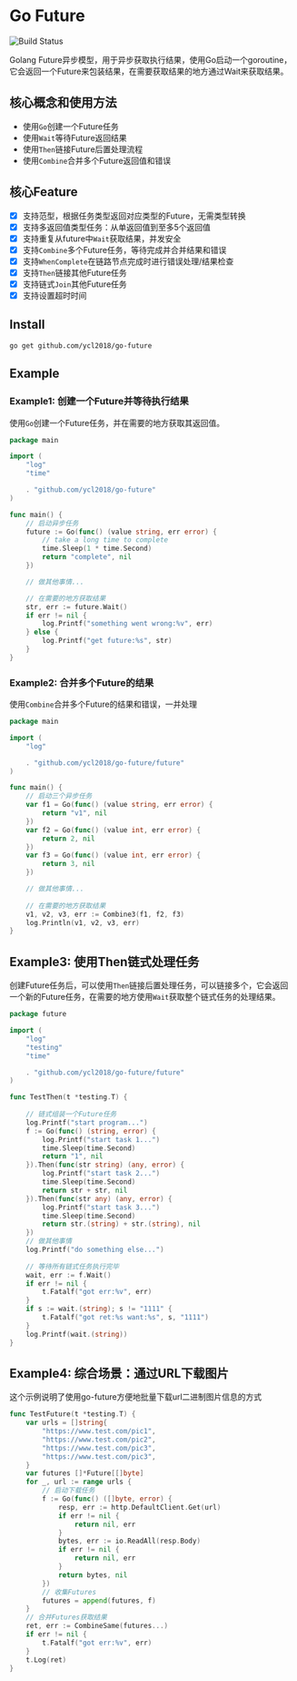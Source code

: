 # Go Future

![Build Status](https://github.com/ycl2018/go-future/actions/workflows/test.yml/badge.svg?branch=main)

Golang Future异步模型，用于异步获取执行结果，使用Go启动一个goroutine，它会返回一个Future来包装结果，在需要获取结果的地方通过Wait来获取结果。

## 核心概念和使用方法

- 使用`Go`创建一个Future任务
- 使用`Wait`等待Future返回结果
- 使用`Then`链接Future后置处理流程
- 使用`Combine`合并多个Future返回值和错误

## 核心Feature

- [x] 支持范型，根据任务类型返回对应类型的Future，无需类型转换
- [x] 支持多返回值类型任务：从单返回值到至多5个返回值
- [x] 支持重复从future中`Wait`获取结果，并发安全
- [x] 支持`Combine`多个Future任务，等待完成并合并结果和错误
- [x] 支持`WhenComplete`在链路节点完成时进行错误处理/结果检查
- [x] 支持`Then`链接其他Future任务
- [x] 支持链式`Join`其他Future任务
- [x] 支持设置超时时间

## Install

```shell
go get github.com/ycl2018/go-future
```

## Example

### Example1: 创建一个Future并等待执行结果

使用`Go`创建一个Future任务，并在需要的地方获取其返回值。

```go
package main

import (
	"log"
	"time"

	. "github.com/ycl2018/go-future"
)

func main() {
	// 启动异步任务
	future := Go(func() (value string, err error) {
		// take a long time to complete
		time.Sleep(1 * time.Second)
		return "complete", nil
	})

	// 做其他事情...

	// 在需要的地方获取结果
	str, err := future.Wait()
	if err != nil {
		log.Printf("something went wrong:%v", err)
	} else {
		log.Printf("get future:%s", str)
	}
}

```

### Example2: 合并多个Future的结果

使用`Combine`合并多个Future的结果和错误，一并处理

```go
package main

import (
	"log"

	. "github.com/ycl2018/go-future/future"
)

func main() {
	// 启动三个异步任务
	var f1 = Go(func() (value string, err error) {
		return "v1", nil
	})
	var f2 = Go(func() (value int, err error) {
		return 2, nil
	})
	var f3 = Go(func() (value int, err error) {
		return 3, nil
	})

	// 做其他事情...
	
	// 在需要的地方获取结果
	v1, v2, v3, err := Combine3(f1, f2, f3)
	log.Println(v1, v2, v3, err)
}
```

## Example3: 使用Then链式处理任务

创建Future任务后，可以使用`Then`链接后置处理任务，可以链接多个，它会返回一个新的Future任务，在需要的地方使用`Wait`获取整个链式任务的处理结果。

```go
package future

import (
	"log"
	"testing"
	"time"

	. "github.com/ycl2018/go-future/future"
)

func TestThen(t *testing.T) {
	
	// 链式组装一个Future任务
	log.Printf("start program...")
	f := Go(func() (string, error) {
		log.Printf("start task 1...")
		time.Sleep(time.Second)
		return "1", nil
	}).Then(func(str string) (any, error) {
		log.Printf("start task 2...")
		time.Sleep(time.Second)
		return str + str, nil
	}).Then(func(str any) (any, error) {
		log.Printf("start task 3...")
		time.Sleep(time.Second)
		return str.(string) + str.(string), nil
	})
	// 做其他事情
	log.Printf("do something else...")
	
	// 等待所有链式任务执行完毕
	wait, err := f.Wait()
	if err != nil {
		t.Fatalf("got err:%v", err)
	}
	if s := wait.(string); s != "1111" {
		t.Fatalf("got ret:%s want:%s", s, "1111")
	}
	log.Printf(wait.(string))
}
```

## Example4: 综合场景：通过URL下载图片

这个示例说明了使用go-future方便地批量下载url二进制图片信息的方式

```go
func TestFuture(t *testing.T) {
	var urls = []string{
		"https://www.test.com/pic1",
		"https://www.test.com/pic2",
		"https://www.test.com/pic3",
		"https://www.test.com/pic3",
	}
	var futures []*Future[[]byte]
	for _, url := range urls {
		// 启动下载任务
		f := Go(func() ([]byte, error) {
			resp, err := http.DefaultClient.Get(url)
			if err != nil {
				return nil, err
			}
			bytes, err := io.ReadAll(resp.Body)
			if err != nil {
				return nil, err
			}
			return bytes, nil
		})
		// 收集Futures
		futures = append(futures, f)
	}
	// 合并Futures获取结果
	ret, err := CombineSame(futures...)
	if err != nil {
		t.Fatalf("got err:%v", err)
	}
	t.Log(ret)
}
```
